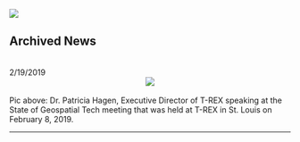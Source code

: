 <img src="https://cherylhughey.github.io/img/usgs-bar.jpg"><br>

## Archived News
<br>
2/19/2019<br>
<center><img src="https://cherylhughey.github.io/img/hagen.jpg"></center><br>
Pic above: Dr. Patricia Hagen, Executive Director of T-REX speaking at the State of Geospatial Tech meeting that was held at T-REX in St. Louis on February 8, 2019.
<hr>
 
